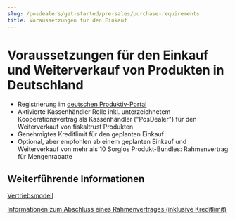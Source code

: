 ```yaml
---
slug: /posdealers/get-started/pre-sales/purchase-requirements
title: Voraussetzungen für den Einkauf
---
```


# Voraussetzungen für den Einkauf und Weiterverkauf von Produkten in Deutschland

- Registrierung im [deutschen Produktiv-Portal](https://portal.fiskaltrust.de/)
- Aktivierte Kassenhändler Rolle inkl. unterzeichnetem Kooperationsvertrag als Kassenhändler ("PosDealer") für den Weiterverkauf von fiskaltrust Produkten
- Genehmigtes Kreditlimit für den geplanten Einkauf
- Optional, aber empfohlen ab einem geplanten Einkauf und Weiterverkauf von mehr als 10 Sorglos Produkt-Bundles: Rahmenvertrag für Mengenrabatte

## Weiterführende Informationen

[Vertriebsmodell](../distribution-model.md)

[Informationen zum Abschluss eines Rahmenvertrages (inklusive Kreditlimit)](01-purchase-agreement.md)
